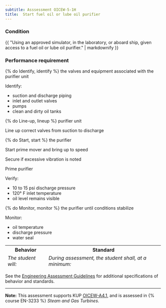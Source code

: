```yaml
---
subtitle: Asssessment OICEW-5-1H
title:  Start fuel oil or lube oil purifier
---
```




### Condition

{{ "Using an approved simulator, in the laboratory, or aboard ship, given access to a fuel oil or lube oil purifier." | markdownify }}

### Performance requirement 

<table width='100%' class='Guidelines'>
 <thead>
 <tr>
     <th class='thirty'>Behavior</th>
     <th class='seventy'>Standard</th>
 </tr>
 <tr>
     <td><em>The student will:</em></td>
     <td><em>During assessment, the student shall, at a minimum:</em></td>
 </tr>
 </thead>
 <tbody>


<!--rowstart-->

{% do Identify, identify %} the valves and equipment associated with the purifier unit

<!--cellbreak-->

Identify:

  * suction and discharge piping
  * inlet and outlet valves
  * pumps
  * clean and dirty oil tanks

<!--rowend-->


<!--rowstart-->

{% do Line-up, lineup %} purifier unit

<!--cellbreak-->

Line up correct valves from suction to discharge

<!--rowend-->


<!--rowstart-->

{% do Start, start %} the purifier

<!--cellbreak-->

Start prime mover and bring up to speed

Secure if excessive vibration is noted

Prime purifier

Verify:

  * 10 to 15 psi discharge pressure
  * 120° F inlet temperature
  * oil level remains visible

<!--rowend-->


<!--rowstart-->

{% do Monitor, monitor %} the purifier until conditions stabilize

<!--cellbreak-->

Monitor:

  * oil temperature
  * discharge pressure
  * water seal

<!--rowend-->


 </tbody>
 </table>



See the [Engineering Assessment Guidelines](guidelines) for additional specifications of behavior and standards.


*****

**Note:** This assessment supports KUP [OICEW-A4.1]({{site.baseurl}}/tables/31.html#OICEW-A4.1), and is assessed in  {% course  EN-3233 %}  *Steam and Gas Turbines*. 

